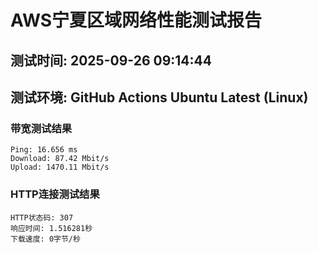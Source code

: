 # AWS宁夏区域网络性能测试报告
## 测试时间: 2025-09-26 09:14:44
## 测试环境: GitHub Actions Ubuntu Latest (Linux)

### 带宽测试结果
```
Ping: 16.656 ms
Download: 87.42 Mbit/s
Upload: 1470.11 Mbit/s
```

### HTTP连接测试结果
```
HTTP状态码: 307
响应时间: 1.516281秒
下载速度: 0字节/秒
```

